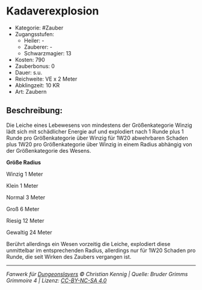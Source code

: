 # Kadaverexplosion

- Kategorie: #Zauber
- Zugangsstufen:
  - Heiler: -
  - Zauberer: -
  - Schwarzmagier: 13
- Kosten: 790
- Zauberbonus: 0
- Dauer: s.u.
- Reichweite: VE x 2 Meter
- Abklingzeit: 10 KR
- Art: Zaubern

## Beschreibung:

Die Leiche eines Lebewesens von mindestens der Größenkategorie Winzig lädt sich mit schädlicher Energie auf und explodiert nach 1 Runde plus 1 Runde pro Größenkategorie über Winzig für 1W20 abwehrbaren Schaden plus 1W20 pro Größenkategorie über Winzig in einem Radius abhängig von der Größenkategorie des Wesens.



<b>Größe Radius</b>

 Winzig 1 Meter

 Klein 1 Meter

 Normal 3 Meter

 Groß 6 Meter

 Riesig 12 Meter

 Gewaltig 24 Meter



Berührt allerdings ein Wesen vorzeitig die Leiche, explodiert diese unmittelbar im entsprechenden Radius, allerdings nur für 1W20 Schaden pro Runde, die seit Wirken des Zaubers vergangen ist.

---

_Fanwerk für [Dungeonslayers](https://www.dungeonslayers.net/) © Christian Kennig | Quelle: Bruder Grimms Grimmoire 4 | Lizenz: [CC-BY-NC-SA 4.0](https://creativecommons.org/licenses/by-nc-sa/4.0/deed.de)_

